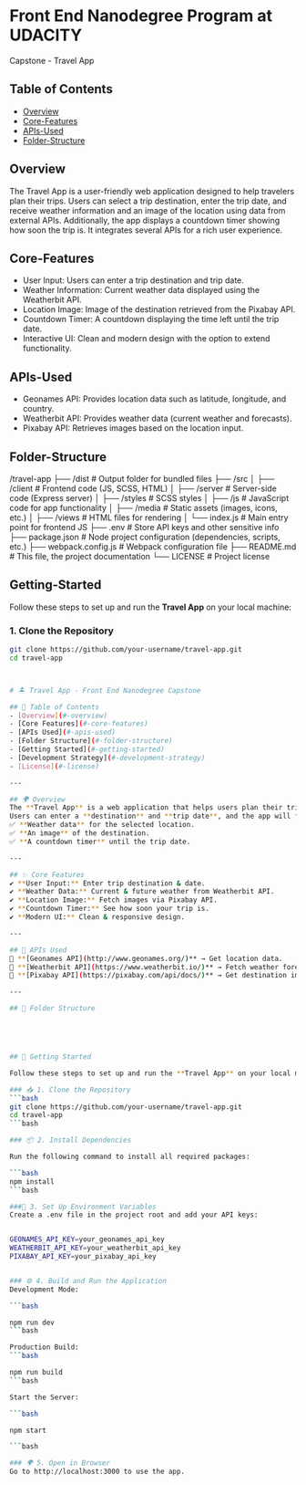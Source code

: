 # Front End Nanodegree Program at UDACITY

Capstone - Travel App

## Table of Contents

* [Overview](#Overview)
* [Core-Features](#Core-Features)
* [APIs-Used](#APIs-Used)
* [Folder-Structure](#Folder-Structure)


## Overview
The Travel App is a user-friendly web application designed to help travelers plan their trips. Users can select a trip destination, enter the trip date, and receive weather information and an image of the location using data from external APIs. Additionally, the app displays a countdown timer showing how soon the trip is. It integrates several APIs for a rich user experience.

## Core-Features

* User Input: Users can enter a trip destination and trip date.
* Weather Information: Current weather data displayed using the Weatherbit API.
* Location Image: Image of the destination retrieved from the Pixabay API.
* Countdown Timer: A countdown displaying the time left until the trip date.
* Interactive UI: Clean and modern design with the option to extend functionality.

## APIs-Used
* Geonames API: Provides location data such as latitude, longitude, and country.
* Weatherbit API: Provides weather data (current weather and forecasts).
* Pixabay API: Retrieves images based on the location input.

## Folder-Structure
/travel-app
  ├── /dist              # Output folder for bundled files
  ├── /src
  │   ├── /client        # Frontend code (JS, SCSS, HTML)
  │   ├── /server        # Server-side code (Express server)
  │   ├── /styles        # SCSS styles
  │   ├── /js            # JavaScript code for app functionality
  │   ├── /media         # Static assets (images, icons, etc.)
  │   ├── /views         # HTML files for rendering
  │   └── index.js       # Main entry point for frontend JS
  ├── .env               # Store API keys and other sensitive info
  ├── package.json       # Node project configuration (dependencies, scripts, etc.)
  ├── webpack.config.js  # Webpack configuration file
  ├── README.md          # This file, the project documentation
  └── LICENSE            # Project license

  ## Getting-Started  

Follow these steps to set up and run the **Travel App** on your local machine:  

### 1. Clone the Repository  
```bash
git clone https://github.com/your-username/travel-app.git
cd travel-app



# 🏝️ Travel App - Front End Nanodegree Capstone

## 📑 Table of Contents
- [Overview](#-overview)
- [Core Features](#-core-features)
- [APIs Used](#-apis-used)
- [Folder Structure](#-folder-structure)
- [Getting Started](#-getting-started)
- [Development Strategy](#-development-strategy)
- [License](#-license)

---

## 🌍 Overview  
The **Travel App** is a web application that helps users plan their trips.  
Users can enter a **destination** and **trip date**, and the app will fetch:  
✅ **Weather data** for the selected location.  
✅ **An image** of the destination.  
✅ **A countdown timer** until the trip date.  

---

## ✨ Core Features  
✔️ **User Input:** Enter trip destination & date.  
✔️ **Weather Data:** Current & future weather from Weatherbit API.  
✔️ **Location Image:** Fetch images via Pixabay API.  
✔️ **Countdown Timer:** See how soon your trip is.  
✔️ **Modern UI:** Clean & responsive design.  

---

## 🔗 APIs Used  
🔹 **[Geonames API](http://www.geonames.org/)** → Get location data.  
🔹 **[Weatherbit API](https://www.weatherbit.io/)** → Fetch weather forecasts.  
🔹 **[Pixabay API](https://pixabay.com/api/docs/)** → Get destination images.  

---

## 📂 Folder Structure  





## 🚀 Getting Started  

Follow these steps to set up and run the **Travel App** on your local machine:  

### 📥 1. Clone the Repository  
```bash
git clone https://github.com/your-username/travel-app.git
cd travel-app
```bash

### 📦 2. Install Dependencies

Run the following command to install all required packages:

```bash
npm install
```bash

###🔑 3. Set Up Environment Variables
Create a .env file in the project root and add your API keys:


GEONAMES_API_KEY=your_geonames_api_key
WEATHERBIT_API_KEY=your_weatherbit_api_key
PIXABAY_API_KEY=your_pixabay_api_key


### ⚙️ 4. Build and Run the Application
Development Mode:

```bash

npm run dev
```bash 

Production Build:
```bash 

npm run build
```bash 

Start the Server:

```bash 

npm start

```bash 

### 🌍 5. Open in Browser
Go to http://localhost:3000 to use the app.